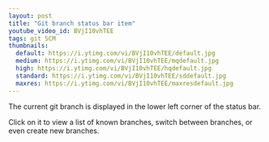 ```yaml
---
layout: post
title: "Git branch status bar item"
youtube_video_id: BVjI10vhTEE
tags: git SCM
thumbnails:
  default: https://i.ytimg.com/vi/BVjI10vhTEE/default.jpg
  medium: https://i.ytimg.com/vi/BVjI10vhTEE/mqdefault.jpg
  high: https://i.ytimg.com/vi/BVjI10vhTEE/hqdefault.jpg
  standard: https://i.ytimg.com/vi/BVjI10vhTEE/sddefault.jpg
  maxres: https://i.ytimg.com/vi/BVjI10vhTEE/maxresdefault.jpg
---
```


The current git branch is displayed in the lower left corner of the status bar. 

Click on it to view a list of known branches, switch between branches, or even create new branches.
